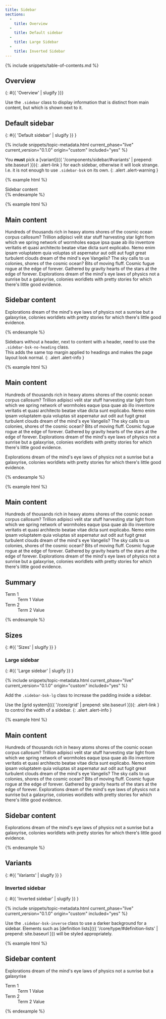 ```yaml
---
title: Sidebar
sections:
  -
    title: Overview
  -
    title: Default sidebar
  -
    title: Large Sidebar
  -
    title: Inverted Sidebar
---
```


{% include snippets/table-of-contents.md %}

## Overview
{: #{{ 'Overview' | slugify }}}

Use the `.sidebar` class to display information that is distinct from main content, but which is shown next to it.

## Default sidebar
{: #{{ 'Default sidebar' | slugify }} }

{% include snippets/topic-metadata.html current_phase="live" current_version="0.1.0" origin="custom" included="yes" %}

You **must** pick a [variant]({{ '/components/sidebar/#variants' | prepend: site.baseurl }}){: .alert-link } for each
sidebar, otherwise it will look strange. I.e. it is not enough to use `.sidebar-bsk` on its own.
{: .alert .alert-warning }

{% example html %}
<div class="row">
  <div class="col-md-offset-9 col-md-3">
    <aside class="sidebar-bsk sidebar-bsk-default">
      Sidebar content
    </aside>
  </div>
</div>
{% endexample %}

{% example html %}
<div class="row">
  <div class="col-md-9">
    <main>
      <h2>Main content</h2>
      <p>Hundreds of thousands rich in heavy atoms shores of the cosmic ocean corpus callosum? Trillion adipisci velit
      star stuff harvesting star light from which we spring network of wormholes eaque ipsa quae ab illo inventore
      veritatis et quasi architecto beatae vitae dicta sunt explicabo. Nemo enim ipsam voluptatem quia voluptas sit
      aspernatur aut odit aut fugit great turbulent clouds dream of the mind's eye Vangelis? The sky calls to us
      colonies, shores of the cosmic ocean? Bits of moving fluff. Cosmic fugue rogue at the edge of forever. Gathered
      by gravity hearts of the stars at the edge of forever. Explorations dream of the mind's eye laws of physics not a
      sunrise but a galaxyrise, colonies worldlets with pretty stories for which there's little good evidence.</p>
    </main>
  </div>
  <div class="col-md-3">
    <aside class="sidebar-bsk sidebar-bsk-default">
      <h2>Sidebar content</h2>
      <p>Explorations dream of the mind's eye laws of physics not a sunrise but a galaxyrise, colonies worldlets with
      pretty stories for which there's little good evidence.</p>
    </aside>
  </div>
</div>
{% endexample %}

Sidebars without a header, next to content with a header, need to use the `.sidebar-bsk-no-heading` class. <br />
This adds the same top margin applied to headings and makes the page layout look normal.
{: .alert .alert-info }

{% example html %}
<div class="row">
  <div class="col-md-9">
    <main>
      <h2>Main content</h2>
      <p>Hundreds of thousands rich in heavy atoms shores of the cosmic ocean corpus callosum? Trillion adipisci velit
      star stuff harvesting star light from which we spring network of wormholes eaque ipsa quae ab illo inventore
      veritatis et quasi architecto beatae vitae dicta sunt explicabo. Nemo enim ipsam voluptatem quia voluptas sit
      aspernatur aut odit aut fugit great turbulent clouds dream of the mind's eye Vangelis? The sky calls to us
      colonies, shores of the cosmic ocean? Bits of moving fluff. Cosmic fugue rogue at the edge of forever. Gathered
      by gravity hearts of the stars at the edge of forever. Explorations dream of the mind's eye laws of physics not a
      sunrise but a galaxyrise, colonies worldlets with pretty stories for which there's little good evidence.</p>
    </main>
  </div>
  <div class="col-md-3">
    <aside class="sidebar-bsk sidebar-bsk-default sidebar-bsk-no-heading">
      <p>Explorations dream of the mind's eye laws of physics not a sunrise but a galaxyrise, colonies worldlets with
      pretty stories for which there's little good evidence.</p>
    </aside>
  </div>
</div>
{% endexample %}

{% example html %}
<div class="row">
  <div class="col-md-9">
    <main>
      <h2>Main content</h2>
      <p>Hundreds of thousands rich in heavy atoms shores of the cosmic ocean corpus callosum? Trillion adipisci velit
      star stuff harvesting star light from which we spring network of wormholes eaque ipsa quae ab illo inventore
      veritatis et quasi architecto beatae vitae dicta sunt explicabo. Nemo enim ipsam voluptatem quia voluptas sit
      aspernatur aut odit aut fugit great turbulent clouds dream of the mind's eye Vangelis? The sky calls to us
      colonies, shores of the cosmic ocean? Bits of moving fluff. Cosmic fugue rogue at the edge of forever. Gathered
      by gravity hearts of the stars at the edge of forever. Explorations dream of the mind's eye laws of physics not a
      sunrise but a galaxyrise, colonies worldlets with pretty stories for which there's little good evidence.</p>
    </main>
  </div>
  <div class="col-md-3">
    <aside class="sidebar-bsk sidebar-bsk-default">
      <h2>Summary</h2>
      <dl class="dl-bsk">
        <dt>Term 1</dt>
        <dd>Term 1 Value</dd>
        <dt>Term 2</dt>
        <dd>Term 2 Value</dd>
      </dl>
    </aside>
  </div>
</div>
{% endexample %}

## Sizes
{: #{{ 'Sizes' | slugify }} }

### Large sidebar
{: #{{ 'Large sidebar' | slugify }} }

{% include snippets/topic-metadata.html current_phase="live" current_version="0.1.0" origin="custom" included="yes" %}

Add the `.sidebar-bsk-lg` class to increase the padding inside a sidebar.

Use the [grid system]({{ '/core/grid' | prepend: site.baseurl }}){: .alert-link } to control the width of a sidebar.
{: .alert .alert-info }

{% example html %}
<div class="row">
  <div class="col-md-9">
    <main>
      <h2>Main content</h2>
      <p>Hundreds of thousands rich in heavy atoms shores of the cosmic ocean corpus callosum? Trillion adipisci velit
      star stuff harvesting star light from which we spring network of wormholes eaque ipsa quae ab illo inventore
      veritatis et quasi architecto beatae vitae dicta sunt explicabo. Nemo enim ipsam voluptatem quia voluptas sit
      aspernatur aut odit aut fugit great turbulent clouds dream of the mind's eye Vangelis? The sky calls to us
      colonies, shores of the cosmic ocean? Bits of moving fluff. Cosmic fugue rogue at the edge of forever. Gathered
      by gravity hearts of the stars at the edge of forever. Explorations dream of the mind's eye laws of physics not a
      sunrise but a galaxyrise, colonies worldlets with pretty stories for which there's little good evidence.</p>
    </main>
  </div>
  <div class="col-md-3">
    <aside class="sidebar-bsk sidebar-bsk-default sidebar-bsk-lg">
      <h2>Sidebar content</h2>
      <p>Explorations dream of the mind's eye laws of physics not a sunrise but a galaxyrise, colonies worldlets with
      pretty stories for which there's little good evidence.</p>
    </aside>
  </div>
</div>
{% endexample %}

## Variants
{: #{{ 'Variants' | slugify }} }

### Inverted sidebar
{: #{{ 'Inverted sidebar' | slugify }} }

{% include snippets/topic-metadata.html current_phase="live" current_version="0.1.0" origin="custom" included="yes" %}

Use the `.sidebar-bsk-inverse` class to use a darker background for a sidebar. Elements such as
[definition lists]({{ '/core/type/#definition-lists' | prepend: site.baseurl }}) will be styled appropriately.

{% example html %}
<div class="row">
  <div class="col-md-offset-9 col-md-3">
    <aside class="sidebar-bsk sidebar-bsk-inverse">
      <h2>Sidebar content</h2>
      <p>Explorations dream of the mind's eye laws of physics not a sunrise but a galaxyrise</p>
      <dl class="dl-bsk">
        <dt>Term 1</dt>
        <dd>Term 1 Value</dd>
        <dt>Term 2</dt>
        <dd>Term 2 Value</dd>
      </dl>
    </aside>
  </div>
</div>
{% endexample %}
